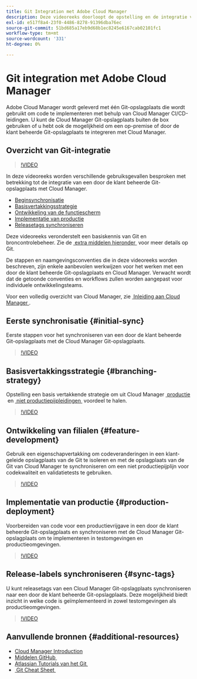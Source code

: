 ```yaml
---
title: Git Integration met Adobe Cloud Manager
description: Deze videoreeks doorloopt de opstelling en de integratie van een klant-beheerde (on-premise) opslagplaats van de Git met Adobe Cloud Manager.
exl-id: e517f8a4-23f0-4486-8278-91396dba76ec
source-git-commit: 51bd685a17eb9d68b1ec8245e6167cab02101fc1
workflow-type: tm+mt
source-wordcount: '331'
ht-degree: 0%

---
```



# Git integration met Adobe Cloud Manager

Adobe Cloud Manager wordt geleverd met één Git-opslagplaats die wordt gebruikt om code te implementeren met behulp van Cloud Manager CI/CD-leidingen. U kunt de Cloud Manager Git-opslagplaats buiten de box gebruiken of u hebt ook de mogelijkheid om een op-premise of door de klant beheerde Git-opslagplaats te integreren met Cloud Manager.

## Overzicht van Git-integratie

>[!VIDEO](https://video.tv.adobe.com/v/28710/)

In deze videoreeks worden verschillende gebruiksgevallen besproken met betrekking tot de integratie van een door de klant beheerde Git-opslagplaats met Cloud Manager.

* [Beginsynchronisatie](#initial-sync)
* [Basisvertakkingsstrategie](#branching-strategy)
* [Ontwikkeling van de functiescherm](#feature-development)
* [Implementatie van productie](#production-deployment)
* [Releasetags synchroniseren](#sync-tags)

Deze videoreeks veronderstelt een basiskennis van Git en broncontrolebeheer. Zie de [&#x200B; extra middelen hieronder &#x200B;](#additional-resources) voor meer details op Git.

De stappen en naamgevingsconventies die in deze videoreeks worden beschreven, zijn enkele aanbevolen werkwijzen voor het werken met een door de klant beheerde Git-opslagplaats en Cloud Manager. Verwacht wordt dat de getoonde conventies en workflows zullen worden aangepast voor individuele ontwikkelingsteams.

Voor een volledig overzicht van Cloud Manager, zie [&#x200B; Inleiding aan Cloud Manager &#x200B;](/help/introduction.md).

## Eerste synchronisatie {#initial-sync}

Eerste stappen voor het synchroniseren van een door de klant beheerde Git-opslagplaats met de Cloud Manager Git-opslagplaats.

>[!VIDEO](https://video.tv.adobe.com/v/28711/?quality=12)

## Basisvertakkingsstrategie {#branching-strategy}

Opstelling een basis vertakkende strategie om uit Cloud Manager [&#x200B; productie &#x200B;](/help/using/production-pipelines.md) en [&#x200B; niet productiepijpleidingen &#x200B;](/help/using/non-production-pipelines.md) voordeel te halen.

>[!VIDEO](https://video.tv.adobe.com/v/28712/?quality=12)

## Ontwikkeling van filialen {#feature-development}

Gebruik een eigenschapvertakking om codeveranderingen in een klant-geleide opslagplaats van de Git te isoleren en met de opslagplaats van de Git van Cloud Manager te synchroniseren om een niet productiepijplijn voor codekwaliteit en validatietests te gebruiken.

>[!VIDEO](https://video.tv.adobe.com/v/28723/?quality=12)

## Implementatie van productie {#production-deployment}

Voorbereiden van code voor een productievrijgave in een door de klant beheerde Git-opslagplaats en synchroniseren met de Cloud Manager Git-opslagplaats om te implementeren in testomgevingen en productieomgevingen.

>[!VIDEO](https://video.tv.adobe.com/v/28724/?quality=12)

## Release-labels synchroniseren {#sync-tags}

U kunt releasetags van een Cloud Manager Git-opslagplaats synchroniseren naar een door de klant beheerde Git-opslagplaats. Deze mogelijkheid biedt inzicht in welke code is geïmplementeerd in zowel testomgevingen als productieomgevingen.

>[!VIDEO](https://video.tv.adobe.com/v/28725/?quality=12)

## Aanvullende bronnen {#additional-resources}

* [Cloud Manager Introduction](/help/introduction.md)
* [&#x200B; Middelen GitHub &#x200B;](https://docs.github.com/en/get-started/getting-started-with-git/set-up-git)
* [&#x200B; Atlassian Tutorials van het Git &#x200B;](https://www.atlassian.com/git/tutorials/what-is-version-control)
* [&#x200B; Git Cheat Sheet &#x200B;](https://education.github.com/git-cheat-sheet-education.pdf)
